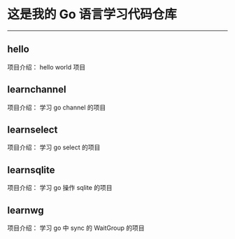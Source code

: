 # 这是我的 Go 语言学习代码仓库

---

## hello

项目介绍：
hello world 项目

## learnchannel

项目介绍：
学习 go channel 的项目

## learnselect

项目介绍：
学习 go select 的项目

## learnsqlite

项目介绍：
学习 go 操作 sqlite 的项目

## learnwg

项目介绍：
学习 go 中 sync 的 WaitGroup 的项目
 

